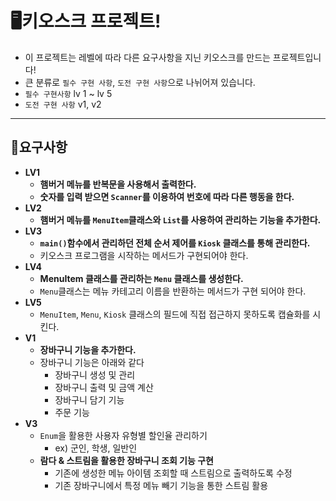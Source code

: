 # 🖥키오스크 프로젝트! 
- 이 프로젝트는 레벨에 따라 다른 요구사항을 지닌 키오스크를 만드는 프로젝트입니다!
- 큰 분류로 `필수 구현 사항`, `도전 구현 사항`으로 나뉘어져 있습니다.
- `필수 구현사항` lv 1 ~ lv 5
- `도전 구현 사항` v1, v2
----
## 📝요구사항
- **LV1**
  - **햄버거 메뉴를 반복문을 사용해서 출력한다.**
  - **숫자를 입력 받으면 `Scanner`를 이용하여 번호에 따라 다른 행동을 한다.**
- **LV2**
  - **햄버거 메뉴를 `MenuItem`클래스와 `List`를 사용하여 관리하는 기능을 추가한다.**
- **LV3**
  - **`main()`함수에서 관리하던 전체 순서 제어를 `Kiosk` 클래스를 통해 관리한다.**
  - 키오스크 프로그램을 시작하는 메서드가 구현되어야 한다.
- **LV4**
  - **MenuItem 클래스를 관리하는 `Menu` 클래스를 생성한다.**
  - `Menu`클래스는 메뉴 카테고리 이름을 반환하는 메서드가 구현 되어야 한다.
- **LV5**
  - `MenuItem`, `Menu`, `Kiosk` 클래스의 필드에 직접 접근하지 못하도록 캡슐화를 시킨다.
- **V1**
  - **장바구니 기능을 추가한다.**
  - 장바구니 기능은 아래와 같다
    - 장바구니 생성 및 관리
    - 장바구니 출력 및 금액 계산
    - 장바구니 담기 기능
    - 주문 기능
- **V3**
  - `Enum`을 활용한 사용자 유형별 할인율 관리하기
    - ex) 군인, 학생, 일반인
  - **람다 & 스트림을 활용한 장바구니 조회 기능 구현**
    - 기존에 생성한 메뉴 아이템 조회할 때 스트림으로 출력하도록 수정
    - 기존 장바구니에서 특정 메뉴 빼기 기능을 통한 스트림 활용